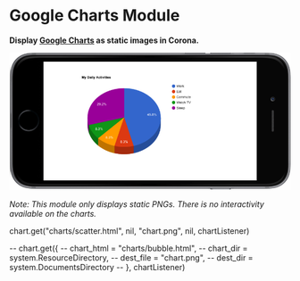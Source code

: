 # Google Charts Module

__Display [Google Charts](https://google-developers.appspot.com/chart/) as static images in Corona.__

![chart1](imgs/chart1.png)

_Note: This module only displays static PNGs. There is no interactivity available on the charts._


chart.get("charts/scatter.html", nil, "chart.png", nil, chartListener)

-- chart.get({
--   chart_html = "charts/bubble.html",
--   chart_dir = system.ResourceDirectory,
--   dest_file = "chart.png",
--   dest_dir = system.DocumentsDirectory
-- }, chartListener)